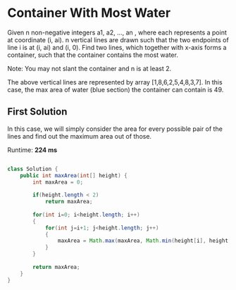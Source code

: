 # Container With Most Water

Given n non-negative integers a1, a2, ..., an , where each represents a point at coordinate (i, ai). n vertical lines are drawn such that the two endpoints of line i is at (i, ai) and (i, 0). Find two lines, which together with x-axis forms a container, such that the container contains the most water.

Note: You may not slant the container and n is at least 2.

The above vertical lines are represented by array [1,8,6,2,5,4,8,3,7]. 
In this case, the max area of water (blue section) the container can contain is 49.

## First Solution
In this case, we will simply consider the area for every possible pair of the lines and find out the maximum area out of those.

Runtime: **224 ms**

```java

class Solution {
    public int maxArea(int[] height) {
        int maxArea = 0;
        
        if(height.length < 2)
            return maxArea;
        
        for(int i=0; i<height.length; i++)
        {
            for(int j=i+1; j<height.length; j++)
            {
                maxArea = Math.max(maxArea, Math.min(height[i], height[j]) * (j - i));
            }
        }
        
        return maxArea;
    }
}

```
